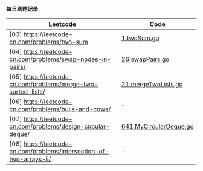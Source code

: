 **每日刷题记录**

| Leetcode | Code |
| -------- | ---- |
|[03] <https://leetcode-cn.com/problems/two-sum>|[1.twoSum.go](./week01/1.twoSum.go)|
|[04] <https://leetcode-cn.com/problems/swap-nodes-in-pairs/>|[26.swapPairs.go](./week01/26.swapPairs.go)|
|[05] <https://leetcode-cn.com/problems/merge-two-sorted-lists/>|[21.mergeTwoLists.go](./week01/21.mergeTwoLists.go)|
|[06] <https://leetcode-cn.com/problems/bulls-and-cows/>|-|
|[07] <https://leetcode-cn.com/problems/design-circular-deque/>|[641.MyCircularDeque.go](./week01/641.MyCircularDeque.go)|
|[08] <https://leetcode-cn.com/problems/intersection-of-two-arrays-ii/>|-|
